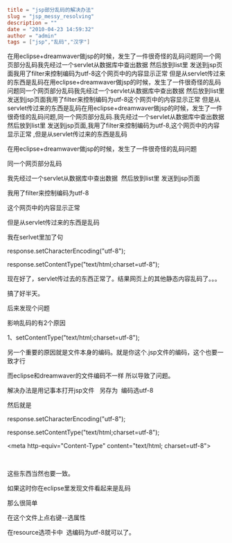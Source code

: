 ```toml
title = "jsp部分乱码的解决办法"
slug = "jsp_messy_resolving"
description = ""
date = "2010-04-23 14:59:32"
author = "admin"
tags = ["jsp","乱码","汉字"]
```

在用eclipse+dreamwaver做jsp的时候，发生了一件很奇怪的乱码问题同一个网页部分乱码我先经过一个servlet从数据库中查出数据  然后放到list里 发送到jsp页面我用了filter来控制编码为utf-8这个网页中的内容显示正常 但是从servlet传过来的东西是乱码在用eclipse+dreamwaver做jsp的时候，发生了一件很奇怪的乱码问题同一个网页部分乱码我先经过一个servlet从数据库中查出数据  然后放到list里 发送到jsp页面我用了filter来控制编码为utf-8这个网页中的内容显示正常 但是从servlet传过来的东西是乱码在用eclipse+dreamwaver做jsp的时候，发生了一件很奇怪的乱码问题,同一个网页部分乱码.我先经过一个servlet从数据库中查出数据  然后放到list里 发送到jsp页面,我用了filter来控制编码为utf-8,这个网页中的内容显示正常 ,但是从servlet传过来的东西是乱码


<!--more-->

<p>在用eclipse+dreamwaver做jsp的时候，发生了一件很奇怪的乱码问题</p>  <p>同一个网页部分乱码</p>  <p>我先经过一个servlet从数据库中查出数据&#160; 然后放到list里 发送到jsp页面</p>  <p>我用了filter来控制编码为utf-8</p>  <p>这个网页中的内容显示正常 </p>  <p>但是从servlet传过来的东西是乱码</p>  <p>我在serlvet里加了句</p>  <p>response.setCharacterEncoding(&quot;utf-8&quot;);</p>  <p>response.setContentType(&quot;text/html;charset=utf-8&quot;);</p>  <p>现在好了，servlet传过去的东西正常了。结果网页上的其他静态内容乱码了。。。</p>  <p>搞了好半天。</p>  <p>后来发现个问题</p>  <p>影响乱码的有2个原因</p>  <p>1、setContentType(&quot;text/html;charset=utf-8&quot;);</p>  <p>另一个重要的原因就是文件本身的编码。就是你这个.jsp文件的编码，这个也要一致才行</p>  <p>而eclipse和dreamwaver的文件编码不一样 所以导致了问题。</p>  <p>解决办法是用记事本打开jsp文件&#160;&#160; 另存为&#160; 编码选utf-8</p>  <p>然后就是</p>  <p>response.setCharacterEncoding(&quot;utf-8&quot;); </p>  <p>response.setContentType(&quot;text/html;charset=utf-8&quot;);</p>  <p>&lt;meta http-equiv=&quot;Content-Type&quot; content=&quot;text/html; charset=utf-8&quot;&gt;</p>  <p>&#160;</p>  <p>这些东西当然也要一致。</p>  <p>如果这时你在eclipse里发现文件看起来是乱码</p>  <p>那么很简单</p>  <p>在这个文件上点右键--选属性</p>  <p>在resource选项卡中&#160; 选编码为utf-8就可以了。</p>
